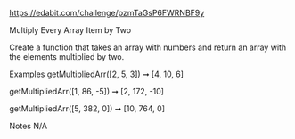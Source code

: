 https://edabit.com/challenge/pzmTaGsP6FWRNBF9y

Multiply Every Array Item by Two

Create a function that takes an array with numbers and return an array with the elements multiplied by two.

Examples
getMultipliedArr([2, 5, 3]) ➞ [4, 10, 6]

getMultipliedArr([1, 86, -5]) ➞ [2, 172, -10]

getMultipliedArr([5, 382, 0]) ➞ [10, 764, 0]

Notes
N/A